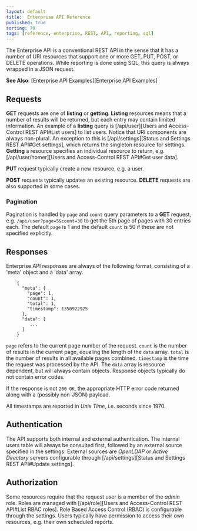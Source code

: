 ```yaml
---
layout: default
title:  Enterprise API Reference
published: true
sorting: 70
tags: [reference, enterprise, REST, API, reporting, sql]
---
```


The Enterprise API is a conventional REST API in the sense that it has a
number of URI resources that support one or more GET, PUT, POST, or
DELETE operations. While reporting is done using SQL, this query is
always wrapped in a JSON request.

**See Also**: [Enterprise API Examples][Enterprise API Examples]

## Requests

**GET** requests are one of **listing** or **getting**. **Listing** resources
means that a number of results will be returned, but each entry may contain
limited information. An example of a **listing** query is [/api/user][Users and Access-Control REST API#List users] to list
users. Notice that URI components are always non-plural. An exception to this
is [/api/settings][Status and Settings REST API#Get settings], which returns the singleton resource for settings.
**Getting** a resource specifies an individual resource to return, e.g.
[/api/user/homer][Users and Access-Control REST API#Get user data].

**PUT** request typically create a new resource, e.g. a user.

**POST** requests typically updates an existing resource. **DELETE** requests are also supported in some cases.

### Pagination

Pagination is handled by `page` and `count` query parameters to a **GET** request, e.g. `/api/user?page=5&count=30` to get the 5th page of pages with 30 entries each. The default `page` is 1 and the default `count` is 50 if these are not specified explicitly.

## Responses

Enterprise API responses are always of the following format, consisting of a
'meta' object and a 'data' array.

```
    {
      "meta": {
        "page": 1,
        "count": 1,
        "total": 1,
        "timestamp": 1350922925
      },
      "data": [
         ...
      ]
    }
```

`page` refers to the current page number of the request. `count` is the number of results in the current page, equaling the length of the `data` array. `total` is the number of results in all available pages combined. `timestamp` is the time the request was processed by the API. The `data` array is resource dependent, but will always contain objects. Response objects typically do not contain error codes.

If the response is not `200 OK`, the appropriate HTTP error code returned along with a (possibly non-JSON) payload.

All timestamps are reported in *Unix Time*, i.e. seconds since 1970.

## Authentication

The API supports both internal and external authentication. The internal users
table will always be consulted first, followed by an external source specified
in the settings. External sources are *OpenLDAP* or *Active Directory* servers
configurable through [/api/settings][Status and Settings REST API#Update settings].


## Authorization

Some resources require that the request user is a member of the *admin* role. Roles are managed with [/api/role][Users and Access-Control REST API#List RBAC roles]. Role Based Access Control (RBAC) is configurable through the settings. Users typically have permission to access their own resources, e.g. their own scheduled reports.


